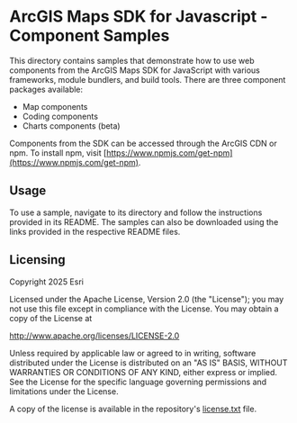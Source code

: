 # ArcGIS Maps SDK for Javascript - Component Samples

This directory contains samples that demonstrate how to use web components from the ArcGIS Maps SDK for JavaScript with various frameworks, module bundlers, and build tools. There are three component packages available:

- Map components
- Coding components
- Charts components (beta)

Components from the SDK can be accessed through the ArcGIS CDN or npm. To install npm, visit [https://www.npmjs.com/get-npm](https://www.npmjs.com/get-npm).

## Usage

To use a sample, navigate to its directory and follow the instructions provided in its README. The samples can also be downloaded using the links provided in the respective README files.

## Licensing

Copyright 2025 Esri

Licensed under the Apache License, Version 2.0 (the "License");
you may not use this file except in compliance with the License.
You may obtain a copy of the License at

http://www.apache.org/licenses/LICENSE-2.0

Unless required by applicable law or agreed to in writing, software
distributed under the License is distributed on an "AS IS" BASIS,
WITHOUT WARRANTIES OR CONDITIONS OF ANY KIND, either express or implied.
See the License for the specific language governing permissions and
limitations under the License.

A copy of the license is available in the repository's [license.txt](https://github.com/Esri/jsapi-resources/blob/master/license.txt) file.
